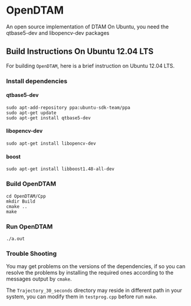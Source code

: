 OpenDTAM
========

An open source implementation of DTAM
On Ubuntu, you need the qtbase5-dev and libopencv-dev packages

## Build Instructions On Ubuntu 12.04 LTS

For building `OpenDTAM`, here is a brief instruction on Ubuntu 12.04 LTS.

### Install dependencies

#### qtbase5-dev

    sudo apt-add-repository ppa:ubuntu-sdk-team/ppa
    sudo apt-get update
    sudo apt-get install qtbase5-dev

#### libopencv-dev

    sudo apt-get install libopencv-dev

#### boost

    sudo apt-get install libboost1.48-all-dev

### Build OpenDTAM

    cd OpenDTAM/Cpp
    mkdir Build
    cmake ..
    make

### Run OpenDTAM

    ./a.out

### Trouble Shooting

You may get problems on the versions of the dependencies, if so you can resolve the problems by installing the required ones according to the messages output by `cmake`.

The `Trajectory_30_seconds` directory may reside in different path in your system, you can modify them in `testprog.cpp` before run `make`.
